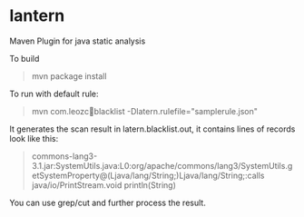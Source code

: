 lantern
======

Maven Plugin for java static analysis

To build
> mvn package install

To run with default rule:
> mvn com.leozc:lantern:blacklist -Dlatern.rulefile="samplerule.json"

It generates the scan result in latern.blacklist.out, it contains lines of records look like this:
> commons-lang3-3.1.jar:SystemUtils.java:L0:org/apache/commons/lang3/SystemUtils.getSystemProperty@(Ljava/lang/String;)Ljava/lang/String;:calls java/io/PrintStream.void println(String)


You can use grep/cut and further process the result.

